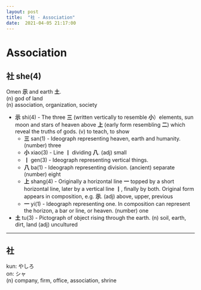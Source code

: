 ```yaml
---
layout: post
title:  "社 - Association"
date:  2021-04-05 21:17:00
---
```


# Association

## 社 she(4)

Omen **示** and earth **土**.  
(n) god of land  
(n) association, organization, society

- **示** shi(4) - The three **三** (written vertically to resemble **小**）elements, sun moon and stars of heaven above **上** (early form resembling **二**) which reveal the truths of gods.
(v) to teach, to show
    - **三** san(1) - Ideograph representing heaven, earth and humanity.
    (number) three
    - **小** xiao(3) - Line **丨** dividing **八**.
    (adj) small
    - **丨** gen(3) - Ideograph representing vertical things.
    - **八** ba(1) - Ideograph representing division.
    (ancient) separate
    (number) eight
    - **上** shang(4) - Originally a horizontal line **一** topped by a short horizontal line, later by a vertical line **丨**, finally by both.
    Original form appears in composition, e.g. **示**.
    (adj) above, upper, previous
    - **一** yi(1) - Ideograph representing one.
    In composition can represent the horizon, a bar or line, or heaven.
    (number) one
- **土** tu(3) - Pictograph of object rising through the earth.
(n) soil, earth, dirt, land
(adj) uncultured

-----

## 社

kun: やしろ  
on: シャ  
(n) company, firm, office, association, shrine
